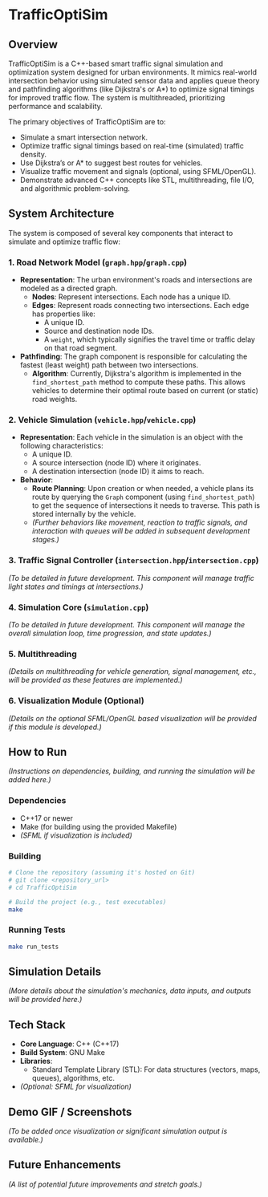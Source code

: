 # TrafficOptiSim

## Overview
TrafficOptiSim is a C++-based smart traffic signal simulation and optimization system designed for urban environments. It mimics real-world intersection behavior using simulated sensor data and applies queue theory and pathfinding algorithms (like Dijkstra's or A*) to optimize signal timings for improved traffic flow. The system is multithreaded, prioritizing performance and scalability.

The primary objectives of TrafficOptiSim are to:
- Simulate a smart intersection network.
- Optimize traffic signal timings based on real-time (simulated) traffic density.
- Use Dijkstra’s or A* to suggest best routes for vehicles.
- Visualize traffic movement and signals (optional, using SFML/OpenGL).
- Demonstrate advanced C++ concepts like STL, multithreading, file I/O, and algorithmic problem-solving.

## System Architecture
The system is composed of several key components that interact to simulate and optimize traffic flow:

### 1. Road Network Model (`graph.hpp`/`graph.cpp`)
- **Representation**: The urban environment's roads and intersections are modeled as a directed graph.
    - **Nodes**: Represent intersections. Each node has a unique ID.
    - **Edges**: Represent roads connecting two intersections. Each edge has properties like:
        - A unique ID.
        - Source and destination node IDs.
        - A `weight`, which typically signifies the travel time or traffic delay on that road segment.
- **Pathfinding**: The graph component is responsible for calculating the fastest (least weight) path between two intersections.
    - **Algorithm**: Currently, Dijkstra's algorithm is implemented in the `find_shortest_path` method to compute these paths. This allows vehicles to determine their optimal route based on current (or static) road weights.

### 2. Vehicle Simulation (`vehicle.hpp`/`vehicle.cpp`)
- **Representation**: Each vehicle in the simulation is an object with the following characteristics:
    - A unique ID.
    - A source intersection (node ID) where it originates.
    - A destination intersection (node ID) it aims to reach.
- **Behavior**:
    - **Route Planning**: Upon creation or when needed, a vehicle plans its route by querying the `Graph` component (using `find_shortest_path`) to get the sequence of intersections it needs to traverse. This path is stored internally by the vehicle.
    - *(Further behaviors like movement, reaction to traffic signals, and interaction with queues will be added in subsequent development stages.)*

### 3. Traffic Signal Controller (`intersection.hpp`/`intersection.cpp`)
*(To be detailed in future development. This component will manage traffic light states and timings at intersections.)*

### 4. Simulation Core (`simulation.cpp`)
*(To be detailed in future development. This component will manage the overall simulation loop, time progression, and state updates.)*

### 5. Multithreading
*(Details on multithreading for vehicle generation, signal management, etc., will be provided as these features are implemented.)*

### 6. Visualization Module (Optional)
*(Details on the optional SFML/OpenGL based visualization will be provided if this module is developed.)*


## How to Run
*(Instructions on dependencies, building, and running the simulation will be added here.)*

### Dependencies
- C++17 or newer
- Make (for building using the provided Makefile)
- *(SFML if visualization is included)*

### Building
```bash
# Clone the repository (assuming it's hosted on Git)
# git clone <repository_url>
# cd TrafficOptiSim

# Build the project (e.g., test executables)
make
```

### Running Tests
```bash
make run_tests
```

## Simulation Details
*(More details about the simulation's mechanics, data inputs, and outputs will be provided here.)*

## Tech Stack
- **Core Language**: C++ (C++17)
- **Build System**: GNU Make
- **Libraries**:
    - Standard Template Library (STL): For data structures (vectors, maps, queues), algorithms, etc.
- *(Optional: SFML for visualization)*

## Demo GIF / Screenshots
*(To be added once visualization or significant simulation output is available.)*

## Future Enhancements
*(A list of potential future improvements and stretch goals.)*
